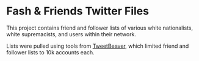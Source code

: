 # Fash & Friends Twitter Files

This project contains friend and follower lists of various white nationalists, white supremacists, and users within their network.

Lists were pulled using tools from [TweetBeaver](https://tweetbeaver.com), which limited friend and follower lists to 10k accounts each.
